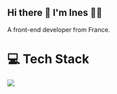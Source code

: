 ## Hi there 👋 I'm Ines 👨‍💻
A front-end developer from France.

# 💻​ Tech Stack
<img src="https://img.shields.io/badge/HTML5-E34F26?style=for-the-badge&logo=html5&logoColor=white" />
<!--
**Soukine/Soukine** is a ✨ _special_ ✨ repository because its `README.md` (this file) appears on your GitHub profile.

Here are some ideas to get you started:

- 🔭 I’m currently working on ...
- 🌱 I’m currently learning ...
- 👯 I’m looking to collaborate on ...
- 🤔 I’m looking for help with ...
- 💬 Ask me about ...
- 📫 How to reach me: ...
- 😄 Pronouns: ...
- ⚡ Fun fact: ...
-->

